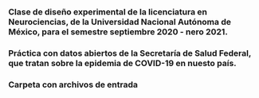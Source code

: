 ### Clase de diseño experimental de la licenciatura en Neurociencias, de la Universidad Nacional Autónoma de México, para el semestre septiembre 2020 - nero 2021.

### Práctica con datos abiertos de la Secretaría de Salud Federal, que tratan sobre la epidemia de COVID-19 en nuesto país.

### Carpeta con archivos de entrada
